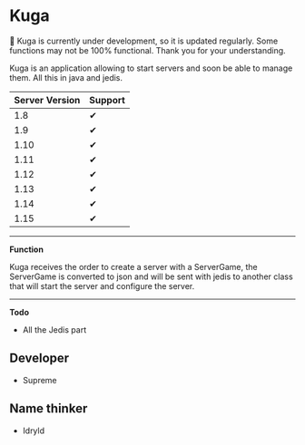 # Kuga

🦺 Kuga is currently under development, so it is updated regularly. Some functions may not be 100% functional. Thank you for your understanding.

Kuga is an application allowing to start servers and soon be able to manage them. All this in java and jedis.

Server Version | Support
---------------|--------
1.8            |   ✔
1.9            |   ✔
1.10           |   ✔
1.11           |   ✔
1.12           |   ✔
1.13           |   ✔
1.14           |   ✔
1.15           |   ✔

---

**Function**

Kuga receives the order to create a server with a ServerGame, the ServerGame is converted to json and will be sent with jedis to another class that will start the server and configure the server.

---

**Todo**

- All the Jedis part

## Developer
- Supreme

## Name thinker
- Idryld
